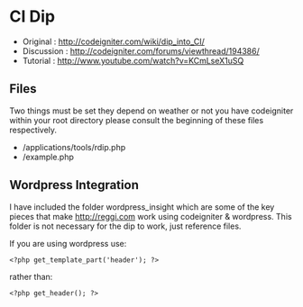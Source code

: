 # CI Dip

-   Original : http://codeigniter.com/wiki/dip_into_CI/
-   Discussion : http://codeigniter.com/forums/viewthread/194386/
-   Tutorial : http://www.youtube.com/watch?v=KCmLseX1uSQ

## Files

Two things must be set they depend on weather or not you have codeigniter within your root directory please consult the beginning of these files respectively.

-   /applications/tools/rdip.php
-   /example.php

## Wordpress Integration

I have included the folder wordpress_insight which are some of the key pieces that make http://reggi.com work using codeigniter & wordpress. This folder is not necessary for the dip to work, just reference files.

If you are using wordpress use:

    <?php get_template_part('header'); ?>

rather than:

    <?php get_header(); ?>